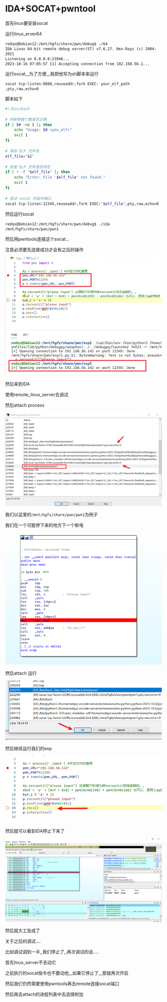 

# IDA+SOCAT+pwntool



首先linux要安装socat



运行linux_erver64

```
redqx@Debian12:/mnt/hgfs/share/pwn/debug$ ./64
IDA Linux 64-bit remote debug server(ST) v7.6.27. Hex-Rays (c) 2004-2021
Listening on 0.0.0.0:23946...
2023-10-16 07:05:57 [1] Accepting connection from 192.168.56.1...
```



运行socat,,,为了方便,,,我把他写为sh脚本来运行

```
socat tcp-listen:8088,reuseaddr,fork EXEC: your_elf_path ,pty,raw,echo=0
```

脚本如下

```sh
#!/bin/bash

# 判断参数个数是否正确
if [ $# -ne 1 ]; then
    echo "Usage: $0 <you_elf>"
    exit 1
fi

# 保存 ELF 文件名
elf_file="$1"

# 检查 ELF 文件是否存在
if [ ! -f "$elf_file" ]; then
    echo "Error: File '$elf_file' not found."
    exit 1
fi

# 启动 socat 并监听端口
socat tcp-listen:12345,reuseaddr,fork EXEC:"$elf_file",pty,raw,echo=0
```



然后运行socat

```
redqx@Debian12:/mnt/hgfs/share/pwn/debug$ ./ida /mnt/hgfs/share/pwn/pwn1
```



然后用pwntools连接这个socat...

注意必须要先连接成功才会有之后的操作

![image-20231016191039365](./img/image-20231016191039365.png)

然后来到IDA

使用remote_linux_server去调试

然后attach process

![image-20231016191203437](./img/image-20231016191203437.png)

我们以这里的`/mnt/hgfs/share/pwn/pwn1`为例子

我们在一个可能停下来的地方下一个断电

![image-20231016191252126](./img/image-20231016191252126.png)

然后attach 运行

![image-20231016191311488](./img/image-20231016191311488.png)



然后继续运行我们的exp

![image-20231016191534829](./img/image-20231016191534829.png)

然后就可以看到IDA停止下来了

![image-20231016191557373](./img/image-20231016191557373.png)

然后就大工告成了

关于之后的调试....

比如调试调到一半,,我们停止了,,再次调试的话.....



首先linux_server不去动它

之前执行的socat指令也不要动他,,,如果它停止了,,,那就再次开启

然后我们仍然需要使用pwntools再去remote连接socat端口

然后再去attach的进程列表中去选择附加



